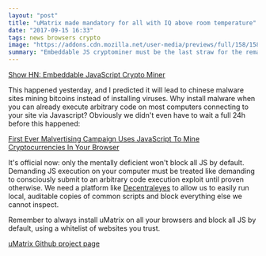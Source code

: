 ```yaml
---
layout: "post"
title: "uMatrix made mandatory for all with IQ above room temperature"
date: "2017-09-15 16:33"
tags: news browsers crypto
image: "https://addons.cdn.mozilla.net/user-media/previews/full/158/158458.png"
summary: "Embeddable JS cryptominer must be the last straw for the remaining people who still aren't blocking JS by default, right?"
---
```


[Show HN: Embeddable JavaScript Crypto Miner][9ee8d245]

This happened yesterday, and I predicted it will lead to chinese malware sites mining bitcoins instead of installing viruses. Why install malware when you can already execute arbitrary code on most computers connecting to your site via Javascript? Obviously we didn't even have to wait a full 24h before this happened:

[First Ever Malvertising Campaign Uses JavaScript To Mine Cryptocurrencies In Your Browser][33576be8]

It's official now: only the mentally deficient won't block all JS by default. Demanding JS execution on your computer must be treated like demanding to consciously submit to an arbitrary code execution exploit until proven otherwise. We need a platform like [Decentraleyes][a08bcf5a] to allow us to easily run local, auditable copies of common scripts and block everything else we cannot inspect.

Remember to always install uMatrix on all your browsers and block all JS by default, using a whitelist of websites you trust.

[uMatrix Github project page][edd0c259]

  [9ee8d245]: https://news.ycombinator.com/item?id=15246145 "Show HN: Embeddable JavaScript Crypto Miner"
  [33576be8]: https://developers.slashdot.org/story/17/09/14/2137230/first-ever-malvertising-campaign-uses-javascript-to-mine-cryptocurrencies-in-your-browser "First Ever Malvertising Campaign Uses JavaScript To Mine Cryptocurrencies In Your Browser"
  [a08bcf5a]: https://decentraleyes.org/ "Decentraleyes"
  [edd0c259]: https://github.com/gorhill/uMatrix "uMatrix Github project page"
